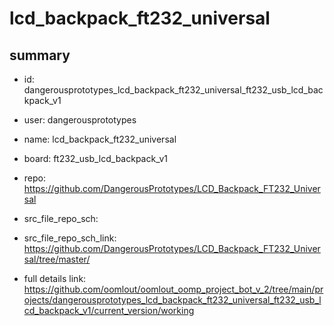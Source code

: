 # lcd_backpack_ft232_universal
 
## summary 
* id: dangerousprototypes_lcd_backpack_ft232_universal_ft232_usb_lcd_backpack_v1
* user: dangerousprototypes
* name: lcd_backpack_ft232_universal
* board: ft232_usb_lcd_backpack_v1
* repo: https://github.com/DangerousPrototypes/LCD_Backpack_FT232_Universal



* src_file_repo_sch: 
* src_file_repo_sch_link: https://github.com/DangerousPrototypes/LCD_Backpack_FT232_Universal/tree/master/
* full details link: https://github.com/oomlout/oomlout_oomp_project_bot_v_2/tree/main/projects/dangerousprototypes_lcd_backpack_ft232_universal_ft232_usb_lcd_backpack_v1/current_version/working  






